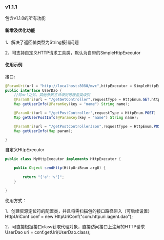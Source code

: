 

### v1.1.1

包含v1.1.0的所有功能

#### 新增及优化功能

1、解决了返回值类型为String报错问题

2、可支持自定义HTTP请求工具类，默认为自带的SimpleHttpExecutor

#### 使用示例

接口:

```java
@ParamUri(url = "http://localhost:8080/mvc",httpExecutor = SimpleHttpExecutor.class)
public interface UserDao {
	//除url之外，其他参数方法级别可覆盖类级别
    @ParamUri(url = "/getGetController",requestType = HttpEnum.GET,httpExecutor = MyHttpExecutor.class)
    Map getUserInfo(@ParamKey(key = "name") String name);

    @ParamUri(url = "/getPostController",requestType = HttpEnum.POST)
    Map getUserPostInfo(@ParamKey(key = "name") String name);

    @ParamUri(url = "/getPostControllerJson",requestType = HttpEnum.POST,contentType = HttpConstant.APPLICATION_JSON_UTF8)
    Map getUserInfo(Map param);

}

```

自定义HttpExecutor

```java
public class MyHttpExecutor implements HttpExecutor {

	public Object sendHttp(HttpUriBean arg0) {
		
		return "{'a':'v'}";
	}

}
```

使用方式：

1、创建资源定位符的配置类，并且将需扫描包的接口路径带入（可后续设置）
HttpUriConf conf = new HttpUriConf("com.httpuri.iagent.dao");

2、可直接根据接口class获取代理对象，直接访问接口上注解的HTTP请求
UserDao uri = conf.getUri(UserDao.class);

